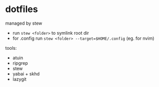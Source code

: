 # dotfiles

managed by stew

- run `stew <folder>` to symlink root dir
- for .config run `stew <folder> --target=$HOME/.config` (eg. for nvim)

tools:
- atuin 
- ripgrep
- stew
- yabai + skhd
- lazygit


